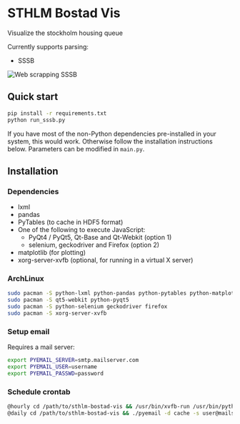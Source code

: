 # STHLM Bostad Vis
Visualize the stockholm housing queue

Currently supports parsing:

* SSSB

![Web scrapping SSSB](https://ashwinvis.github.io/sthlm-bostad-vis/doc/example_sssb.svg)

## Quick start

```bash
pip install -r requirements.txt
python run_sssb.py
```

If you have most of the non-Python dependencies pre-installed in your system,
this would work. Otherwise follow the installation instructions below.
Parameters can be modified in `main.py`.

## Installation

### Dependencies
* lxml
* pandas
* PyTables (to cache in HDF5 format)
* One of the following to execute JavaScript:
  - PyQt4 / PyQt5, Qt-Base and Qt-Webkit (option 1)
  - selenium, geckodriver and Firefox (option 2)
* matplotlib (for plotting)
* xorg-server-xvfb (optional, for running in a virtual X server)

### ArchLinux
```bash
sudo pacman -S python-lxml python-pandas python-pytables python-matplotlib
sudo pacman -S qt5-webkit python-pyqt5
sudo pacman -S python-selenium geckodriver firefox
sudo pacman -S xorg-server-xvfb
```

### Setup email
Requires a mail server:
```bash
export PYEMAIL_SERVER=smtp.mailserver.com
export PYEMAIL_USER=username
export PYEMAIL_PASSWD=password
```

### Schedule crontab
```bash
@hourly cd /path/to/sthlm-bostad-vis && /usr/bin/xvfb-run /usr/bin/python run_sssb.py
@daily cd /path/to/sthlm-bostad-vis && ./pyemail -d cache -s user@mailserver.com -r receiver@otherserver.com
```
